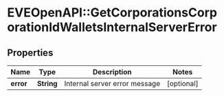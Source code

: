 # EVEOpenAPI::GetCorporationsCorporationIdWalletsInternalServerError

## Properties
Name | Type | Description | Notes
------------ | ------------- | ------------- | -------------
**error** | **String** | Internal server error message | [optional] 


